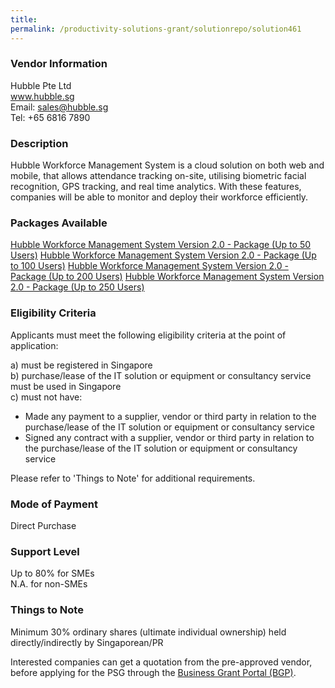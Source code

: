 ```yaml
---
title: 
permalink: /productivity-solutions-grant/solutionrepo/solution461
---
```


### Vendor Information
Hubble Pte Ltd<br>www.hubble.sg<br>Email: sales@hubble.sg<br>Tel: +65 6816 7890

### Description

Hubble Workforce Management System is a cloud solution on both web and mobile, that allows attendance tracking on-site, utilising biometric facial recognition, GPS tracking, and real time analytics. With these features, companies will be able to monitor and deploy their workforce efficiently.

### Packages Available

<a href='https://www.gobusiness.gov.sg/images/psg/Hubble_Annex_3_Part_1.pdf' target='_blank'>Hubble Workforce Management System Version 2.0 - Package (Up to 50 Users)</a>
<a href='https://www.gobusiness.gov.sg/images/psg/Hubble_Annex_3_Part_2.pdf' target='_blank'>Hubble Workforce Management System Version 2.0 - Package (Up to 100 Users)</a>
<a href='https://www.gobusiness.gov.sg/images/psg/Hubble_Annex_3_Part_3.pdf' target='_blank'>Hubble Workforce Management System Version 2.0 - Package (Up to 200 Users)</a>
<a href='https://www.gobusiness.gov.sg/images/psg/Hubble_Annex_3_Part_4.pdf' target='_blank'>Hubble Workforce Management System Version 2.0 - Package (Up to 250 Users)</a>

### Eligibility Criteria

Applicants must meet the following eligibility criteria at the point of application:

a) must be registered in Singapore <br>
b) purchase/lease of the IT solution or equipment or consultancy service must be used in Singapore <br>
c) must not have:
- Made any payment to a supplier, vendor or third party in relation to the purchase/lease of the IT solution or equipment or consultancy service
- Signed any contract with a supplier, vendor or third party in relation to the purchase/lease of the IT solution or equipment or consultancy service

Please refer to 'Things to Note' for additional requirements.

### Mode of Payment
Direct Purchase

### Support Level
Up to 80% for SMEs <br>
N.A. for non-SMEs

### Things to Note
Minimum 30% ordinary shares (ultimate individual ownership) held directly/indirectly by Singaporean/PR

Interested companies can get a quotation from the pre-approved vendor, before applying for the PSG through the <a target='_blank' href='https://www.businessgrants.gov.sg/'>Business Grant Portal (BGP)</a>.
